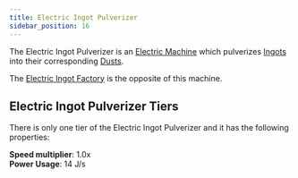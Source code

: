 ```yaml
---
title: Electric Ingot Pulverizer
sidebar_position: 16
---
```


The Electric Ingot Pulverizer is an [Electric Machine](Electric-Machines) which pulverizes [Ingots](Ingots) into their corresponding [Dusts](Dusts).

The [Electric Ingot Factory](Electric-Ingot-Factory) is the opposite of this machine.

## Electric Ingot Pulverizer Tiers

There is only one tier of the Electric Ingot Pulverizer and it has the following properties:

**Speed multiplier**: 1.0x  
**Power Usage**: 14 J/s  
